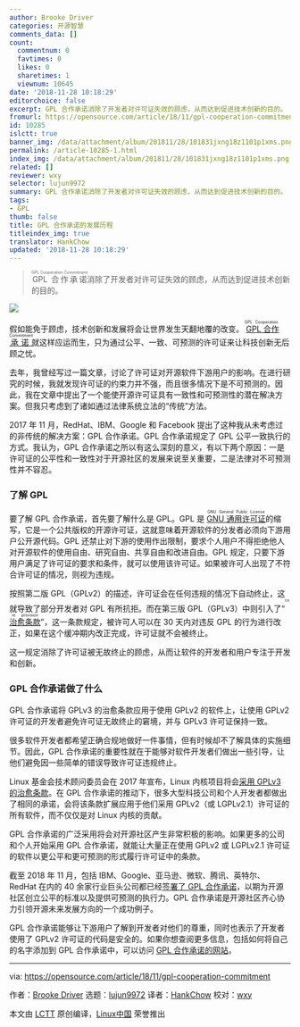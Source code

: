 ```yaml
---
author: Brooke Driver
categories: 开源智慧
comments_data: []
count:
  commentnum: 0
  favtimes: 0
  likes: 0
  sharetimes: 1
  viewnum: 10645
date: '2018-11-28 10:18:29'
editorchoice: false
excerpt: GPL 合作承诺消除了开发者对许可证失效的顾虑，从而达到促进技术创新的目的。
fromurl: https://opensource.com/article/18/11/gpl-cooperation-commitment
id: 10285
islctt: true
banner_img: /data/attachment/album/201811/28/101831jxng18z1101p1xms.png
permalink: /article-10285-1.html
index_img: /data/attachment/album/201811/28/101831jxng18z1101p1xms.png.thumb.jpg
related: []
reviewer: wxy
selector: lujun9972
summary: GPL 合作承诺消除了开发者对许可证失效的顾虑，从而达到促进技术创新的目的。
tags:
- GPL
thumb: false
title: GPL 合作承诺的发展历程
titleindex_img: true
translator: HankChow
updated: '2018-11-28 10:18:29'
---
```



> 
> <ruby> GPL 合作承诺 <rt>  GPL Cooperation Commitment </rt></ruby>消除了开发者对许可证失效的顾虑，从而达到促进技术创新的目的。
> 
> 
> 


![](/data/attachment/album/201811/28/101831jxng18z1101p1xms.png)


假如能免于顾虑，技术创新和发展将会让世界发生天翻地覆的改变。<ruby> <a href="https://gplcc.github.io/gplcc/">  GPL 合作承诺 </a> <rt>  GPL Cooperation Commitment </rt></ruby>就这样应运而生，只为通过公平、一致、可预测的许可证来让科技创新无后顾之忧。


去年，我曾经写过一篇文章，讨论了许可证对开源软件下游用户的影响。在进行研究的时候，我就发现许可证的约束力并不强，而且很多情况下是不可预测的。因此，我在文章中提出了一个能使开源许可证具有一致性和可预测性的潜在解决方案。但我只考虑到了诸如通过法律系统立法的“传统”方法。


2017 年 11 月，RedHat、IBM、Google 和 Facebook 提出了这种我从未考虑过的非传统的解决方案：GPL 合作承诺。GPL 合作承诺规定了 GPL 公平一致执行的方式。我认为，GPL 合作承诺之所以有这么深刻的意义，有以下两个原因：一是许可证的公平性和一致性对于开源社区的发展来说至关重要，二是法律对不可预测性并不容忍。


### 了解 GPL


要了解 GPL 合作承诺，首先要了解什么是 GPL。GPL 是 <ruby> <a href="https://www.gnu.org/licenses/licenses.en.html">  GNU 通用许可证 </a> <rt>  GNU General Public License </rt></ruby>的缩写，它是一个公共版权的开源许可证，这就意味着开源软件的分发者必须向下游用户公开源代码。GPL 还禁止对下游的使用作出限制，要求个人用户不得拒绝他人对开源软件的使用自由、研究自由、共享自由和改进自由。GPL 规定，只要下游用户满足了许可证的要求和条件，就可以使用该许可证。如果被许可人出现了不符合许可证的情况，则视为违规。


按照第二版 GPL（GPLv2）的描述，许可证会在任何违规的情况下自动终止，这就导致了部分开发者对 GPL 有所抗拒。而在第三版 GPL（GPLv3）中则引入了“<ruby> <a href="https://opensource.com/article/18/6/gplv3-anniversary">  治愈条款 </a> <rt>  cure provision </rt></ruby>”，这一条款规定，被许可人可以在 30 天内对违反 GPL 的行为进行改正，如果在这个缓冲期内改正完成，许可证就不会被终止。


这一规定消除了许可证被无故终止的顾虑，从而让软件的开发者和用户专注于开发和创新。


### GPL 合作承诺做了什么


GPL 合作承诺将 GPLv3 的治愈条款应用于使用 GPLv2 的软件上，让使用 GPLv2 许可证的开发者避免许可证无故终止的窘境，并与 GPLv3 许可证保持一致。


很多软件开发者都希望正确合规地做好一件事情，但有时候却不了解具体的实施细节。因此，GPL 合作承诺的重要性就在于能够对软件开发者们做出一些引导，让他们避免因一些简单的错误导致许可证违规终止。


Linux 基金会技术顾问委员会在 2017 年宣布，Linux 内核项目将会[采用 GPLv3 的治愈条款](https://www.kernel.org/doc/html/v4.16/process/kernel-enforcement-statement.html)。在 GPL 合作承诺的推动下，很多大型科技公司和个人开发者都做出了相同的承诺，会将该条款扩展应用于他们采用 GPLv2（或 LGPLv2.1）许可证的所有软件，而不仅仅是对 Linux 内核的贡献。


GPL 合作承诺的广泛采用将会对开源社区产生非常积极的影响。如果更多的公司和个人开始采用 GPL 合作承诺，就能让大量正在使用 GPLv2 或 LGPLv2.1 许可证的软件以更公平和更可预测的形式履行许可证中的条款。


截至 2018 年 11 月，包括 IBM、Google、亚马逊、微软、腾讯、英特尔、RedHat 在内的 40 余家行业巨头公司都已经[签署了 GPL 合作承诺](https://gplcc.github.io/gplcc/Company/Company-List.html)，以期为开源社区创立公平的标准以及提供可预测的执行力。GPL 合作承诺是开源社区齐心协力引领开源未来发展方向的一个成功例子。


GPL 合作承诺能够让下游用户了解到开发者对他们的尊重，同时也表示了开发者使用了 GPLv2 许可证的代码是安全的。如果你想查阅更多信息，包括如何将自己的名字添加到 GPL 合作承诺中，可以访问 [GPL 合作承诺的网站](http://gplcc.github.io/gplcc)。




---


via: <https://opensource.com/article/18/11/gpl-cooperation-commitment>


作者：[Brooke Driver](https://opensource.com/users/bdriver) 选题：[lujun9972](https://github.com/lujun9972) 译者：[HankChow](https://github.com/HankChow) 校对：[wxy](https://github.com/wxy)


本文由 [LCTT](https://github.com/LCTT/TranslateProject) 原创编译，[Linux中国](https://linux.cn/) 荣誉推出